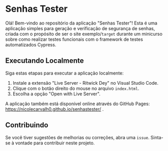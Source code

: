 # Senhas Tester

Olá! Bem-vindo ao repositório da aplicação "Senhas Tester"! Esta é uma aplicação simples para geração e verificação de segurança de senhas, criada com o propósito de ser o site exemplo/`target` durante um minicurso sobre como realizar testes funcionais com o framework de testes automatizados Cypress.

## Executando Localmente

Siga estas etapas para executar a aplicação localmente:

1. Instale a extensão "Live Server - Ritwick Dey" no Visual Studio Code.
2. Clique com o botão direito do mouse no arquivo `index.html`.
3. Escolha a opção "Open with Live Server".

A aplicação também está disponível online através do GitHub Pages: https://nicolecarvalh0.github.io/senhastester/ .

## Contribuindo

Se você tiver sugestões de melhorias ou correções, abra uma `issue`.
Sinta-se à vontade para contribuir neste projeto. 
